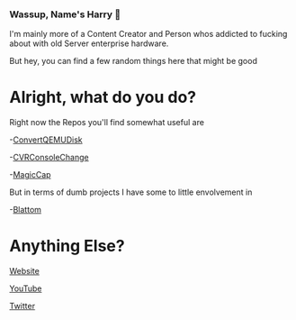### Wassup, Name's Harry 👋

I'm mainly more of a Content Creator and Person whos addicted to fucking about with old Server enterprise hardware.

But hey, you can find a few random things here that might be good

# Alright, what do you do?

Right now the Repos you'll find somewhat useful are

-[ConvertQEMUDisk](https://github.com/AO554/ConvertQEMUDisk)

-[CVRConsoleChange](https://github.com/AO554/CVRConsoleChange)

-[MagicCap](https://github.com/MagicCap/MagicCap)

But in terms of dumb projects I have some to little envolvement in

-[Blattom](https://github.com/SunburntRock89/Blattom)

# Anything Else?

[Website](https://ao554.com)

[YouTube](https://youtube.com/user/UMadForAw3some)

[Twitter](https://twitter.com/ao554yt)
